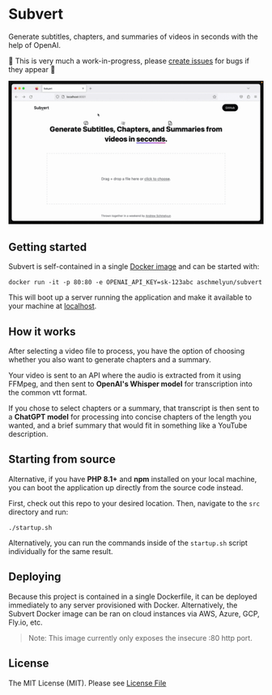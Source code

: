 # Subvert

Generate subtitles, chapters, and summaries of videos in seconds with the help of OpenAI.

🚧 This is very much a work-in-progress, please [create issues](https://github.com/aschmelyun/subvert/issues/new) for bugs if they appear 🚧

![Demo gif of Subvert converting a video](media/subvert-demo.gif)

## Getting started

Subvert is self-contained in a single [Docker image](https://hub.docker.com/r/aschmelyun/subvert) and can be started with:

```
docker run -it -p 80:80 -e OPENAI_API_KEY=sk-123abc aschmelyun/subvert
```

This will boot up a server running the application and make it available to your machine at [localhost](http://localhost).

## How it works

After selecting a video file to process, you have the option of choosing whether you also want to generate chapters and a summary.

Your video is sent to an API where the audio is extracted from it using FFMpeg, and then sent to **OpenAI's Whisper model** for transcription into the common vtt format.

If you chose to select chapters or a summary, that transcript is then sent to a **ChatGPT model** for processing into concise chapters of the length you wanted, and a brief summary that would fit in something like a YouTube description.

## Starting from source

Alternative, if you have **PHP 8.1+** and **npm** installed on your local machine, you can boot the application up directly from the source code instead.

First, check out this repo to your desired location. Then, navigate to the `src` directory and run:

```
./startup.sh
```

Alternatively, you can run the commands inside of the `startup.sh` script individually for the same result.

## Deploying

Because this project is contained in a single Dockerfile, it can be deployed immediately to any server provisioned with Docker. Alternatively, the Subvert Docker image can be ran on cloud instances via AWS, Azure, GCP, Fly.io, etc.

> Note: This image currently only exposes the insecure :80 http port.

## License

The MIT License (MIT). Please see [License File](LICENSE.md)

